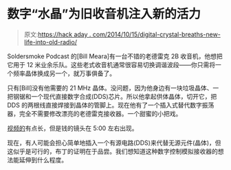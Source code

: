 # 数字“水晶”为旧收音机注入新的活力

> 原文:[https://hack aday . com/2014/10/15/digital-crystal-breaths-new-life-into-old-radio/](https://hackaday.com/2014/10/15/digital-crystal-breathes-new-life-into-old-radio/)

Soldersmoke Podcast 的[Bill Meara]有一台不错的老德雷克 2B 收音机，他想把它用于 12 米业余乐队。这些老式收音机通常很容易切换调谐波段——你只需将一个频率晶体换成另一个，就万事俱备了。

只有[Bill]没有他需要的 21 MHz 晶体。没问题，因为他身边有一块垃圾晶体、一把钢锯和一个现代直接数字合成(DDS)芯片。所以他拿起供体晶体，切开它，把 DDS 的两根线直接焊接到晶体的管脚上。现在他有了一个插入式替代数字振荡器，完全不需要修改漂亮的老德雷克接收器。一个甜蜜的小把戏。

[视频的](https://www.youtube.com/watch?v=PaCrMPe-pR0)有点长，但是钱的镜头在 5:00 左右出现。

现在，有人可能会担心简单地插入一个有源电路(DDS)来代替无源元件(晶体)，但这似乎是可行的，布丁的证明在于品尝。我们想知道这种数字控制模拟接收器的想法能延伸到什么程度。